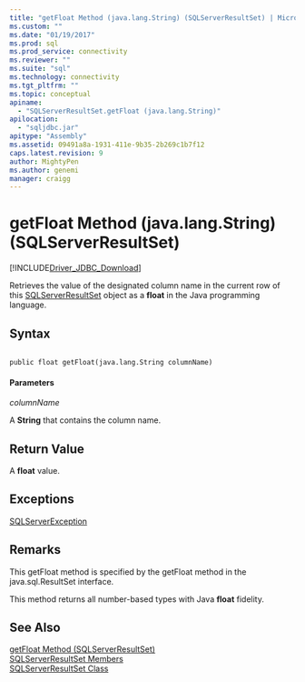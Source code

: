 ```yaml
---
title: "getFloat Method (java.lang.String) (SQLServerResultSet) | Microsoft Docs"
ms.custom: ""
ms.date: "01/19/2017"
ms.prod: sql
ms.prod_service: connectivity
ms.reviewer: ""
ms.suite: "sql"
ms.technology: connectivity
ms.tgt_pltfrm: ""
ms.topic: conceptual
apiname: 
  - "SQLServerResultSet.getFloat (java.lang.String)"
apilocation: 
  - "sqljdbc.jar"
apitype: "Assembly"
ms.assetid: 09491a8a-1931-411e-9b35-2b269c1b7f12
caps.latest.revision: 9
author: MightyPen
ms.author: genemi
manager: craigg
---
```

# getFloat Method (java.lang.String) (SQLServerResultSet)
[!INCLUDE[Driver_JDBC_Download](../../../includes/driver_jdbc_download.md)]

  Retrieves the value of the designated column name in the current row of this [SQLServerResultSet](../../../connect/jdbc/reference/sqlserverresultset-class.md) object as a **float** in the Java programming language.  
  
## Syntax  
  
```  
  
public float getFloat(java.lang.String columnName)  
```  
  
#### Parameters  
 *columnName*  
  
 A **String** that contains the column name.  
  
## Return Value  
 A **float** value.  
  
## Exceptions  
 [SQLServerException](../../../connect/jdbc/reference/sqlserverexception-class.md)  
  
## Remarks  
 This getFloat method is specified by the getFloat method in the java.sql.ResultSet interface.  
  
 This method returns all number-based types with Java **float** fidelity.  
  
## See Also  
 [getFloat Method &#40;SQLServerResultSet&#41;](../../../connect/jdbc/reference/getfloat-method-sqlserverresultset.md)   
 [SQLServerResultSet Members](../../../connect/jdbc/reference/sqlserverresultset-members.md)   
 [SQLServerResultSet Class](../../../connect/jdbc/reference/sqlserverresultset-class.md)  
  
  
